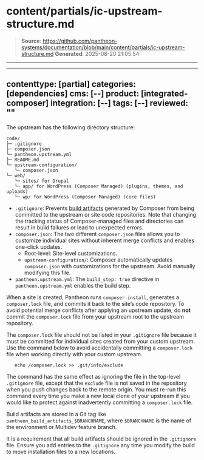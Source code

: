 # content/partials/ic-upstream-structure.md

> **Source**: https://github.com/pantheon-systems/documentation/blob/main/content/partials/ic-upstream-structure.md
> **Generated**: 2025-08-20 21:05:54

---

---
contenttype: [partial]
categories: [dependencies]
cms: [--]
product: [integrated-composer]
integration: [--]
tags: [--]
reviewed: ""
---

The upstream has the following directory structure:

```none:title=code/
code/
├─ .gitignore
├─ composer.json
└─ pantheon.upstream.yml
├─ README.md
└─ upstream-configuration/
   └─ composer.json
└─ web/
   └─ sites/ for Drupal
   └─ app/ for WordPress (Composer Managed) (plugins, themes, and uploads)
   └─ wp/ for WordPress (Composer Managed) (core files)
```

- `.gitignore`: Prevents [build artifacts](/guides/integrated-composer#build-and-deploy-terminology) generated by Composer from being committed to the upstream or site code repositories. Note that changing the tracking status of Composer-managed files and directories can result in build failures or lead to unexpected errors.
- `composer.json`: The two different `composer.json` files allows you to customize individual sites without inherent merge conflicts and enables one-click updates.
  - Root-level: Site-level customizations.
  - `upstream-configuration/`: Composer automatically updates `composer.json` with customizations for the upstream. Avoid manually modifying this file.
- `pantheon.upstream.yml`: The `build_step: true` directive in `pantheon.upstream.yml` enables the build step.

When a site is created, Pantheon runs `composer install`, generates a `composer.lock` file, and commits it back to the site’s code repository. To avoid potential merge conflicts after applying an upstream update, do **not** commit the `composer.lock` file from your upstream root to the upstream repository.

The `composer.lock` file should not be listed in your `.gitignore` file because it must be committed for individual sites created from your custom upstream. Use the command below to avoid accidentally committing a `composer.lock` file when working directly with your custom upstream.

       echo /composer.lock >> .git/info/exclude

The command has the same effect as ignoring the file in the top-level `.gitignore` file, except that the `exclude` file is not saved in the repository when you push changes back to the remote origin. You must re-run this command every time you make a new local clone of your upstream if you would like to protect against inadvertently committing a `composer.lock` file.

Build artifacts are stored in a Git tag like `pantheon_build_artifacts_$BRANCHNAME`, where `$BRANCHNAME` is the name of the environment or Multidev feature branch.

It is a requirement that all build artifacts should be ignored in the `.gitignore` file. Ensure you add entries to the `.gitignore` any time you modify the build to move installation files to a new locations.
